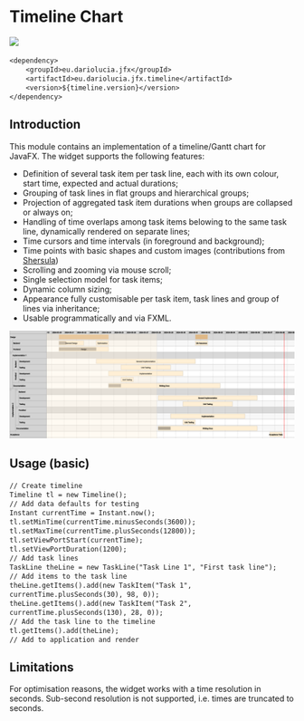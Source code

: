 # Timeline Chart

[<img src="https://img.shields.io/maven-central/v/eu.dariolucia.jfx/eu.dariolucia.jfx.timeline?color=greem&style=flat">](https://search.maven.org/search?q=eu.dariolucia.jfx.timeline)

    <dependency>
        <groupId>eu.dariolucia.jfx</groupId>
        <artifactId>eu.dariolucia.jfx.timeline</artifactId>
        <version>${timeline.version}</version>
    </dependency>

## Introduction
This module contains an implementation of a timeline/Gantt chart for JavaFX. The widget supports the following features:
- Definition of several task item per task line, each with its own colour, start time, expected and actual durations; 
- Grouping of task lines in flat groups and hierarchical groups;
- Projection of aggregated task item durations when groups are collapsed or always on; 
- Handling of time overlaps among task items belowing to the same task line, dynamically rendered on separate lines;
- Time cursors and time intervals (in foreground and background);
- Time points with basic shapes and custom images (contributions from  [Shersula](https://github.com/Shersula))
- Scrolling and zooming via mouse scroll;
- Single selection model for task items;
- Dynamic column sizing;
- Appearance fully customisable per task item, task lines and group of lines via inheritance;
- Usable programmatically and via FXML.

![Screenshot](img/timeline.png "Timeline Chart Widget")

## Usage (basic)

    // Create timeline
    Timeline tl = new Timeline();
    // Add data defaults for testing
    Instant currentTime = Instant.now();
    tl.setMinTime(currentTime.minusSeconds(3600));
    tl.setMaxTime(currentTime.plusSeconds(12800));
    tl.setViewPortStart(currentTime);
    tl.setViewPortDuration(1200);
    // Add task lines
    TaskLine theLine = new TaskLine("Task Line 1", "First task line");
    // Add items to the task line
    theLine.getItems().add(new TaskItem("Task 1", currentTime.plusSeconds(30), 98, 0));
    theLine.getItems().add(new TaskItem("Task 2", currentTime.plusSeconds(130), 28, 0));
    // Add the task line to the timeline
    tl.getItems().add(theLine);
    // Add to application and render

## Limitations
For optimisation reasons, the widget works with a time resolution in seconds. Sub-second resolution is not supported, i.e.
times are truncated to seconds.
